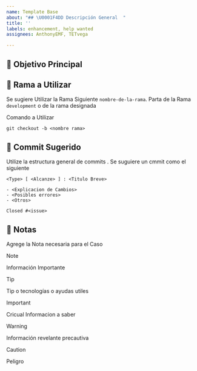 ```yaml
---
name: Template Base
about: "## \U0001F4DD Descripción General  "
title: ''
labels: enhancement, help wanted
assignees: AnthonyEMF, TETvega

---
```


## 🎯 Objetivo Principal  
<!-- Explica el propósito de este issue y qué se espera lograr con su implementación. -->  

## 🌿 Rama a Utilizar

Se sugiere Utilizar la Rama Siguiente  `nombre-de-la-rama`.
Parta de la Rama `development` o de la rama designada 

Comando a Utilizar
```git
git checkout -b <nombre rama>
```

## 📌 Commit Sugerido  

Utilize la estructura general de commits .
Se suguiere un cmmit como el siguiente 

```git
<Type> [ <Alcanze> ] : <Titulo Breve>

- <Explicacion de Cambios>
- <Posibles errores>
- <Otros>

Closed #<issue>
```

## 📝 Notas  
Agrege la Nota necesaria para el Caso
> [!NOTE]  
> Información Importante

> [!TIP]
> Tip o tecnologías o ayudas utiles

> [!IMPORTANT]  
> Cricual Informacion a saber

> [!WARNING]  
> Información revelante precautiva

> [!CAUTION]
> Peligro
